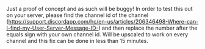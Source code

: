 Just a proof of concept and as such will be buggy! In order to test this out on your server, please find the channel id of the channel 
(https://support.discordapp.com/hc/en-us/articles/206346498-Where-can-I-find-my-User-Server-Message-ID-) and then replace the number after the
equals sign with your own channel id. Will be upscaled to work on every channel and this fix can be done in less than 15 minutes. 

